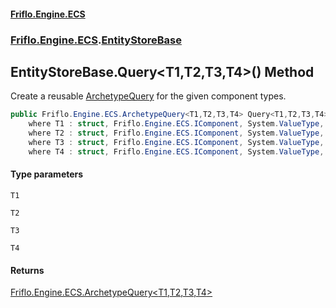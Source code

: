 #### [Friflo.Engine.ECS](index.md 'index')
### [Friflo.Engine.ECS](Friflo.Engine.ECS.md 'Friflo.Engine.ECS').[EntityStoreBase](EntityStoreBase.md 'Friflo.Engine.ECS.EntityStoreBase')

## EntityStoreBase.Query<T1,T2,T3,T4>() Method

Create a reusable [ArchetypeQuery](ArchetypeQuery.md 'Friflo.Engine.ECS.ArchetypeQuery') for the given component types.

```csharp
public Friflo.Engine.ECS.ArchetypeQuery<T1,T2,T3,T4> Query<T1,T2,T3,T4>()
    where T1 : struct, Friflo.Engine.ECS.IComponent, System.ValueType, System.ValueType
    where T2 : struct, Friflo.Engine.ECS.IComponent, System.ValueType, System.ValueType
    where T3 : struct, Friflo.Engine.ECS.IComponent, System.ValueType, System.ValueType
    where T4 : struct, Friflo.Engine.ECS.IComponent, System.ValueType, System.ValueType;
```
#### Type parameters

<a name='Friflo.Engine.ECS.EntityStoreBase.Query_T1,T2,T3,T4_().T1'></a>

`T1`

<a name='Friflo.Engine.ECS.EntityStoreBase.Query_T1,T2,T3,T4_().T2'></a>

`T2`

<a name='Friflo.Engine.ECS.EntityStoreBase.Query_T1,T2,T3,T4_().T3'></a>

`T3`

<a name='Friflo.Engine.ECS.EntityStoreBase.Query_T1,T2,T3,T4_().T4'></a>

`T4`

#### Returns
[Friflo.Engine.ECS.ArchetypeQuery&lt;](ArchetypeQuery_T1,T2,T3,T4_.md 'Friflo.Engine.ECS.ArchetypeQuery<T1,T2,T3,T4>')[T1](EntityStoreBase.Query_T1,T2,T3,T4_().md#Friflo.Engine.ECS.EntityStoreBase.Query_T1,T2,T3,T4_().T1 'Friflo.Engine.ECS.EntityStoreBase.Query<T1,T2,T3,T4>().T1')[,](ArchetypeQuery_T1,T2,T3,T4_.md 'Friflo.Engine.ECS.ArchetypeQuery<T1,T2,T3,T4>')[T2](EntityStoreBase.Query_T1,T2,T3,T4_().md#Friflo.Engine.ECS.EntityStoreBase.Query_T1,T2,T3,T4_().T2 'Friflo.Engine.ECS.EntityStoreBase.Query<T1,T2,T3,T4>().T2')[,](ArchetypeQuery_T1,T2,T3,T4_.md 'Friflo.Engine.ECS.ArchetypeQuery<T1,T2,T3,T4>')[T3](EntityStoreBase.Query_T1,T2,T3,T4_().md#Friflo.Engine.ECS.EntityStoreBase.Query_T1,T2,T3,T4_().T3 'Friflo.Engine.ECS.EntityStoreBase.Query<T1,T2,T3,T4>().T3')[,](ArchetypeQuery_T1,T2,T3,T4_.md 'Friflo.Engine.ECS.ArchetypeQuery<T1,T2,T3,T4>')[T4](EntityStoreBase.Query_T1,T2,T3,T4_().md#Friflo.Engine.ECS.EntityStoreBase.Query_T1,T2,T3,T4_().T4 'Friflo.Engine.ECS.EntityStoreBase.Query<T1,T2,T3,T4>().T4')[&gt;](ArchetypeQuery_T1,T2,T3,T4_.md 'Friflo.Engine.ECS.ArchetypeQuery<T1,T2,T3,T4>')